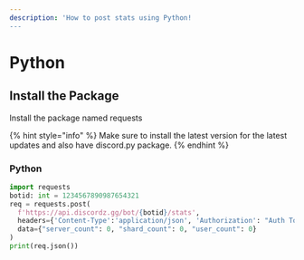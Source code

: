 ```yaml
---
description: 'How to post stats using Python!
---
```


# Python

## Install the Package

Install the package named requests

{% hint style="info" %}
 Make sure to install the latest version for the latest updates and also have discord.py package.
{% endhint %}

### Python

```py
import requests
botid: int = 1234567890987654321
req = requests.post(
  f'https://api.discordz.gg/bot/{botid}/stats', 
  headers={'Content-Type':'application/json', 'Authorization': "Auth Token"},
  data={"server_count": 0, "shard_count": 0, "user_count": 0}
)
print(req.json())
```


